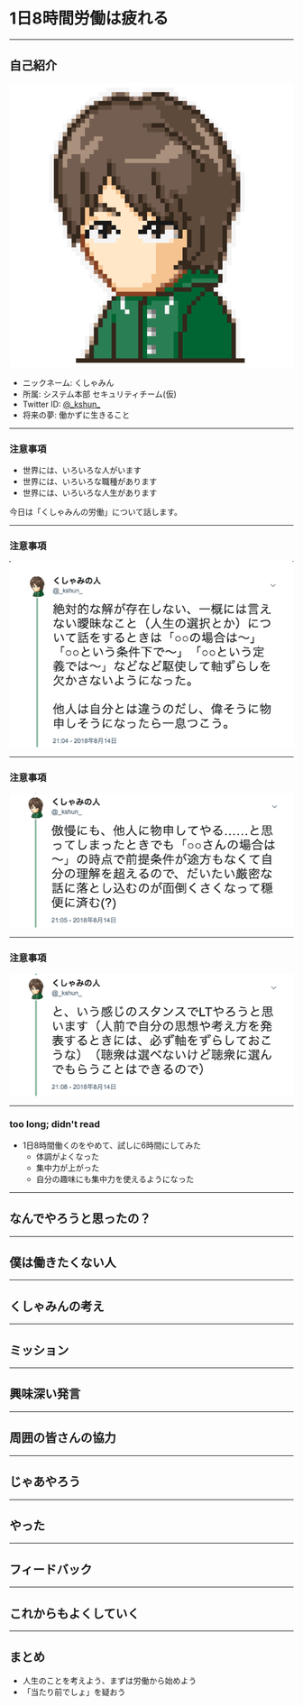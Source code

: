 # 1日8時間労働は疲れる

---

## 自己紹介

![prof](../common/prof/icon.png)
- ニックネーム: くしゃみん
- 所属: システム本部 セキュリティチーム(仮)
- Twitter ID: [@\_kshun\_](https://twitter.com/_kshun_)
- 将来の夢: 働かずに生きること

---

### 注意事項

- 世界には、いろいろな人がいます
- 世界には、いろいろな職種があります
- 世界には、いろいろな人生があります

今日は「くしゃみんの労働」について話します。

---

### 注意事項

![tw001](img/tw001.png)

[](https://twitter.com/_kshun_/status/1029337923844358144)

---

### 注意事項

![tw002](img/tw002.png)

[](https://twitter.com/_kshun_/status/1029338092161785857)

---

### 注意事項

![tw003](img/tw003.png)

[](https://twitter.com/_kshun_/status/1029338870129647616)

---

### too long; didn't read

- 1日8時間働くのをやめて、試しに6時間にしてみた
  - 体調がよくなった
  - 集中力が上がった
  - 自分の趣味にも集中力を使えるようになった

---

## なんでやろうと思ったの？

---

## 僕は働きたくない人

---

## くしゃみんの考え

---

## ミッション

---

## 興味深い発言

---

## 周囲の皆さんの協力

---

## じゃあやろう

---

## やった

---

## フィードバック

---

## これからもよくしていく

---

## まとめ

- 人生のことを考えよう、まずは労働から始めよう
- 「当たり前でしょ」を疑おう

